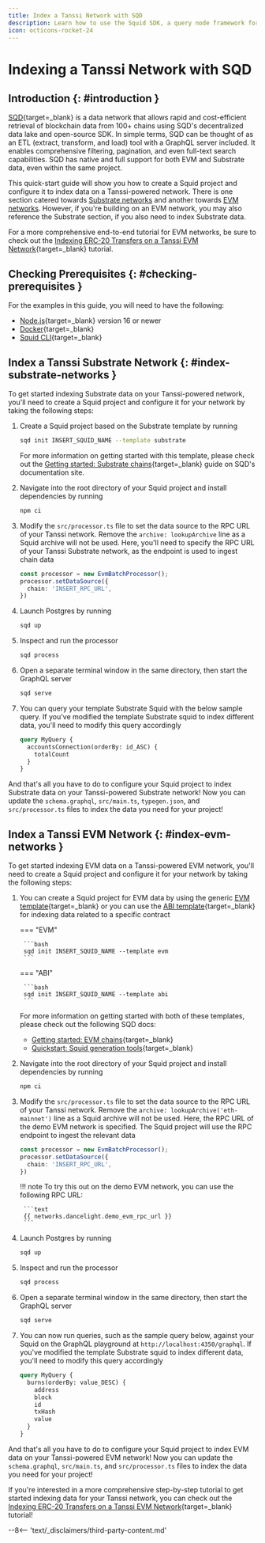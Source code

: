 ```yaml
---
title: Index a Tanssi Network with SQD
description: Learn how to use the Squid SDK, a query node framework for Substrate-based chains, to index and process data on a Tanssi-powered EVM or Substrate network.
icon: octicons-rocket-24
---
```


# Indexing a Tanssi Network with SQD

## Introduction {: #introduction }

[SQD](https://www.sqd.ai/){target=\_blank} is a data network that allows rapid and cost-efficient retrieval of blockchain data from 100+ chains using SQD's decentralized data lake and open-source SDK. In simple terms, SQD can be thought of as an ETL (extract, transform, and load) tool with a GraphQL server included. It enables comprehensive filtering, pagination, and even full-text search capabilities. SQD has native and full support for both EVM and Substrate data, even within the same project.

This quick-start guide will show you how to create a Squid project and configure it to index data on a Tanssi-powered network. There is one section catered towards [Substrate networks](#index-substrate-networks) and another towards [EVM networks](#index-evm-networks). However, if you're building on an EVM network, you may also reference the Substrate section, if you also need to index Substrate data.

For a more comprehensive end-to-end tutorial for EVM networks, be sure to check out the [Indexing ERC-20 Transfers on a Tanssi EVM Network](/builders/toolkit/integrations/indexers/sqd/erc20-transfers/){target=\_blank} tutorial.

## Checking Prerequisites {: #checking-prerequisites }

For the examples in this guide, you will need to have the following:

 - [Node.js](https://nodejs.org/en/download){target=\_blank} version 16 or newer
 - [Docker](https://docs.docker.com/get-started/get-docker/){target=\_blank}
 - [Squid CLI](https://docs.sqd.ai/squid-cli/installation){target=\_blank}

## Index a Tanssi Substrate Network {: #index-substrate-networks }

To get started indexing Substrate data on your Tanssi-powered network, you'll need to create a Squid project and configure it for your network by taking the following steps:

1. Create a Squid project based on the Substrate template by running

    ```bash
    sqd init INSERT_SQUID_NAME --template substrate
    ```

    For more information on getting started with this template, please check out the [Getting started: Substrate chains](https://docs.sqd.ai/sdk/how-to-start/squid-development/?template-tech=substrate){target=\_blank} guide on SQD's documentation site.

2. Navigate into the root directory of your Squid project and install dependencies by running

    ```bash
    npm ci
    ```

3. Modify the `src/processor.ts` file to set the data source to the RPC URL of your Tanssi network. Remove the `archive: lookupArchive` line as a Squid archive will not be used. Here, you'll need to specify the RPC URL of your Tanssi Substrate network, as the endpoint is used to ingest chain data

    ```ts
    const processor = new EvmBatchProcessor();
    processor.setDataSource({
      chain: 'INSERT_RPC_URL',
    })
    ```

4. Launch Postgres by running

    ```bash
    sqd up
    ```

5. Inspect and run the processor

    ```bash
    sqd process
    ```

6. Open a separate terminal window in the same directory, then start the GraphQL server

    ```bash
    sqd serve
    ```

7. You can query your template Substrate Squid with the below sample query. If you've modified the template Substrate squid to index different data, you'll need to modify this query accordingly

    ```graphql
    query MyQuery {
      accountsConnection(orderBy: id_ASC) {
        totalCount
      }
    }
    ```

And that's all you have to do to configure your Squid project to index Substrate data on your Tanssi-powered Substrate network! Now you can update the `schema.graphql`, `src/main.ts`, `typegen.json`, and `src/processor.ts` files to index the data you need for your project!

## Index a Tanssi EVM Network {: #index-evm-networks }

To get started indexing EVM data on a Tanssi-powered EVM network, you'll need to create a Squid project and configure it for your network by taking the following steps:

1. You can create a Squid project for EVM data by using the generic [EVM template](https://github.com/subsquid-labs/squid-evm-template){target=\_blank} or you can use the [ABI template](https://github.com/subsquid-labs/squid-abi-template){target=\_blank} for indexing data related to a specific contract

    === "EVM"

        ```bash
        sqd init INSERT_SQUID_NAME --template evm
        ```

    === "ABI"

        ```bash
        sqd init INSERT_SQUID_NAME --template abi
        ```

    For more information on getting started with both of these templates, please check out the following SQD docs:

      - [Getting started: EVM chains](https://docs.sqd.ai/sdk/how-to-start/squid-development/?template-tech=evm){target=\_blank}
      - [Quickstart: Squid generation tools](https://docs.sqd.dev/sdk/resources/tools/squid-gen/){target=\_blank}

2. Navigate into the root directory of your Squid project and install dependencies by running

    ```bash
    npm ci
    ```

3. Modify the `src/processor.ts` file to set the data source to the RPC URL of your Tanssi network. Remove the `archive: lookupArchive('eth-mainnet')` line as a Squid archive will not be used. Here, the RPC URL of the demo EVM network is specified. The Squid project will use the RPC endpoint to ingest the relevant data

    ```ts
    const processor = new EvmBatchProcessor();
    processor.setDataSource({
      chain: 'INSERT_RPC_URL',
    })
    ```

    !!! note
        To try this out on the demo EVM network, you can use the following RPC URL:

        ```text
        {{ networks.dancelight.demo_evm_rpc_url }}
        ```

4. Launch Postgres by running

    ```bash
    sqd up
    ```

5. Inspect and run the processor

    ```bash
    sqd process
    ```

6. Open a separate terminal window in the same directory, then start the GraphQL server

    ```bash
    sqd serve
    ```

7. You can now run queries, such as the sample query below, against your Squid on the GraphQL playground at `http://localhost:4350/graphql`. If you've modified the template Substrate squid to index different data, you'll need to modify this query accordingly

    ```graphql
    query MyQuery {
      burns(orderBy: value_DESC) {
        address
        block
        id
        txHash
        value
      }
    }
    ```

And that's all you have to do to configure your Squid project to index EVM data on your Tanssi-powered EVM network! Now you can update the `schema.graphql`, `src/main.ts`, and `src/processor.ts` files to index the data you need for your project!

If you're interested in a more comprehensive step-by-step tutorial to get started indexing data for your Tanssi network, you can check out the [Indexing ERC-20 Transfers on a Tanssi EVM Network](/builders/toolkit/integrations/indexers/sqd/erc20-transfers/){target=\_blank} tutorial!

--8<-- 'text/_disclaimers/third-party-content.md'
